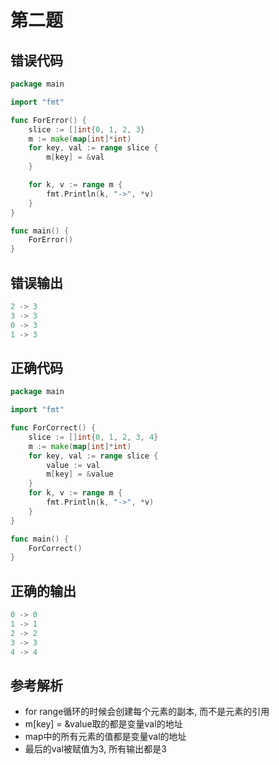 # 第二题

## 错误代码

```go
package main

import "fmt"

func ForError() {
	slice := []int{0, 1, 2, 3}
	m := make(map[int]*int)
	for key, val := range slice {
		m[key] = &val
	}

	for k, v := range m {
		fmt.Println(k, "->", *v)
	}
}

func main() {
	ForError()
}
```

## 错误输出

```go
2 -> 3
3 -> 3
0 -> 3
1 -> 3
```

## 正确代码

```go
package main

import "fmt"

func ForCorrect() {
	slice := []int{0, 1, 2, 3, 4}
	m := make(map[int]*int)
	for key, val := range slice {
		value := val
		m[key] = &value
	}
	for k, v := range m {
		fmt.Println(k, "->", *v)
	}
}

func main() {
	ForCorrect()
}
```

## 正确的输出

```go
0 -> 0
1 -> 1
2 -> 2
3 -> 3
4 -> 4
```

## 参考解析

- for range循环的时候会创建每个元素的副本, 而不是元素的引用
- m[key] = &value取的都是变量val的地址
- map中的所有元素的值都是变量val的地址
- 最后的val被赋值为3, 所有输出都是3

